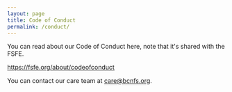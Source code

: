 ```yaml
---
layout: page
title: Code of Conduct
permalink: /conduct/
---
```


You can read about our Code of Conduct here, note that it's shared with the FSFE.

https://fsfe.org/about/codeofconduct

You can contact our care team at [care@bcnfs.org](care@bcnfs.org).
